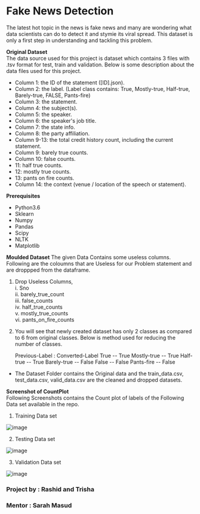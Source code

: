 # Fake News Detection
The latest hot topic in the news is fake news and many are wondering what data scientists can do to detect it and stymie its viral spread. This dataset is only a first step in understanding and tackling this problem.

__Original Dataset__  
The data source used for this project is dataset which contains 3 files with .tsv format for test, train and validation. Below is some description about the data files used for this project.

- Column 1: the ID of the statement ([ID].json).  
- Column 2: the label. (Label class contains: True, Mostly-true, Half-true, Barely-true, FALSE, Pants-fire)  
- Column 3: the statement.  
- Column 4: the subject(s).  
- Column 5: the speaker.  
- Column 6: the speaker's job title.  
- Column 7: the state info.  
- Column 8: the party affiliation.  
- Column 9-13: the total credit history count, including the current statement.  
- Column 9: barely true counts.  
- Column 10: false counts.  
- 11: half true counts.  
- 12: mostly true counts.  
- 13: pants on fire counts.  
- Column 14: the context (venue / location of the speech or statement).

__Prerequisites__    
- Python3.6  
- Sklearn  
- Numpy  
- Pandas  
- Scipy  
- NLTK  
- Matplotlib  

__Moulded Dataset__ 
The given Data Contains some useless columns. Following are the coloumns that are Useless for our Problem statement and are droppped from the dataframe.
1. Drop Useless Columns,  
        i. Sno  
        ii. barely_true_count  
        iii. false_counts  
        iv. half_true_counts  
        v. mostly_true_counts  
        vi. pants_on_fire_counts    
2. You will see that newly created dataset has only 2 classes as compared to 6 from original classes. Below is method used for reducing the number of classes.

      Previous-Label    :    Converted-Label
         True           --        True
         Mostly-true    --        True
         Half-true      --        True
         Barely-true    --        False
         False          --        False
         Pants-fire     --        False 
- The Dataset Folder contains the Original data and the train_data.csv, test_data.csv, valid_data.csv are the cleaned and dropped datasets.
         
__Screenshot of CountPlot__  
Following Screenshots contains the Count plot of labels of the Following Data set available in the repo. 

1. Training Data set  


![image](https://user-images.githubusercontent.com/34310411/51328366-3d2a1f80-1a99-11e9-876a-4a574b016b93.png)

2. Testing Data set  

![image](https://user-images.githubusercontent.com/34310411/51328400-4fa45900-1a99-11e9-86ca-5da36a19711c.png)


3. Validation Data set  


![image](https://user-images.githubusercontent.com/34310411/51328441-65b21980-1a99-11e9-975c-7411b7771b6f.png)



### Project by : Rashid and Trisha  
### Mentor : Sarah Masud  
